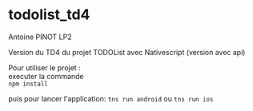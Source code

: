 # todolist_td4
Antoine PINOT LP2

Version du TD4 du projet TODOList avec Nativescript (version avec api)

Pour utiliser le projet :  
executer la commande  
  `npm install`  
    
puis pour lancer l'application:
  `tns run android` ou `tns run ios`
